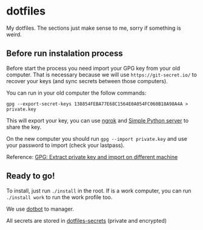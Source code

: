 # dotfiles
My dotfiles. The sections just make sense to me, sorry if something is weird.


## Before run instalation process
Before start the process you need import your GPG key from your old computer. That is necessary because we will use `https://git-secret.io/` to recover your keys (and sync secrets between those computers).

You can run in your old computer the follow commands:
```
gpg --export-secret-keys 138854FEBA77E68C1564E0A054FC060B18A98A4A > private.key
```

This will export your key, you can use [ngrok](https://ngrok.com/download) and [Simple Python server](https://www.hackerearth.com/practice/notes/simple-http-server-in-python/) to share the key.

On the new computer you should run `gpg --import private.key` and use your password to import (check your lastpass).

Reference: [GPG: Extract private key and import on different machine](https://makandracards.com/makandra-orga/37763-gpg-extract-private-key-and-import-on-different-machine)


## Ready to go!
To install, just run `./install` in the root. If is a work computer, you can run `./install work` to run the work profile too.

We use [dotbot](https://github.com/anishathalye/dotbot) to manager.

All secrets are stored in [dotfiles-secrets](https://github.com/angeliski/dotfiles-secrets) (private and encrypted)